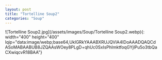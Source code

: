 ```yaml
---
layout: post
title: "Tortelline Soup2"
categories: "Soup"
---
```

![Tortelline Soup2.jpg](/assets/images/Soup/Tortelline Soup2.webp){: width="400" height="400" lqip="data:image/webp;base64,UklGRkYAAABXRUJQVlA4IDoAAADQAQCdASoMABAABUB8JZQAAsWOey8PLgD+qhUc0SxIsPhImktfoqGYjlPu5o3tbQaCXwiqcvR18BAA"}

